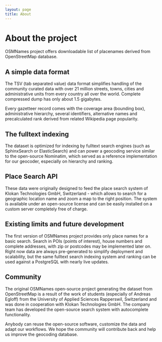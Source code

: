```yaml
---
layout: page
title: About
---
```


# About the project

OSMNames project offers downloadable list of placenames derived from OpenStreetMap database.

## A simple data format

The TSV (tab separated value) data format simplifies handling of the community curated data with over 21 million streets, towns, cities and administrative units from every country all over the world. Complete compressed dump has only about 1.5 gigabytes.

Every gazetteer record comes with the coverage area (bounding box), administrative hierarchy, several identifiers, alternative names and precalculated rank derived from related Wikipedia page popularity.

## The fulltext indexing

The dataset is optimized for indexing by fulltext search engines (such as SphinxSearch or ElasticSearch) and can power a geocoding service similar to the open-source Nominatim, which served as a reference implementation for our geocoder, especially on hierarchy and ranking.

## Place Search API

These data were originally designed to feed the place search system of Klokan Technologies GmbH, Switzerland - which allows to search for a geographic location name and zoom a map to the right position. The system is available under an open-source license and can be easily installed on a custom server completely free of charge.

## Existing limits and future development

The first version of OSMNames project provides only place names for a basic search.
Search in POIs (points of interest), house numbers and complete addresses, with zip or postcodes may be implemented later on.
Right now data are always pre-generated to simplify deployment and scalability, but the same fulltext search indexing system and ranking can be used against a PostgreSQL with nearly live updates.

## Community

The original OSMNames open-source project generating the dataset from OpenStreetMap is a result of the work of students (especially of Andreas Egloff) from the University of Applied Sciences Rapperswil, Switzerland and was done in cooperation with Klokan Technologies GmbH. The company team has developed the open-source search system with autocomplete functionality.

Anybody can reuse the open-source software, customize the data and adapt our workflows. We hope the community will contribute back and help us improve the geocoding database.
